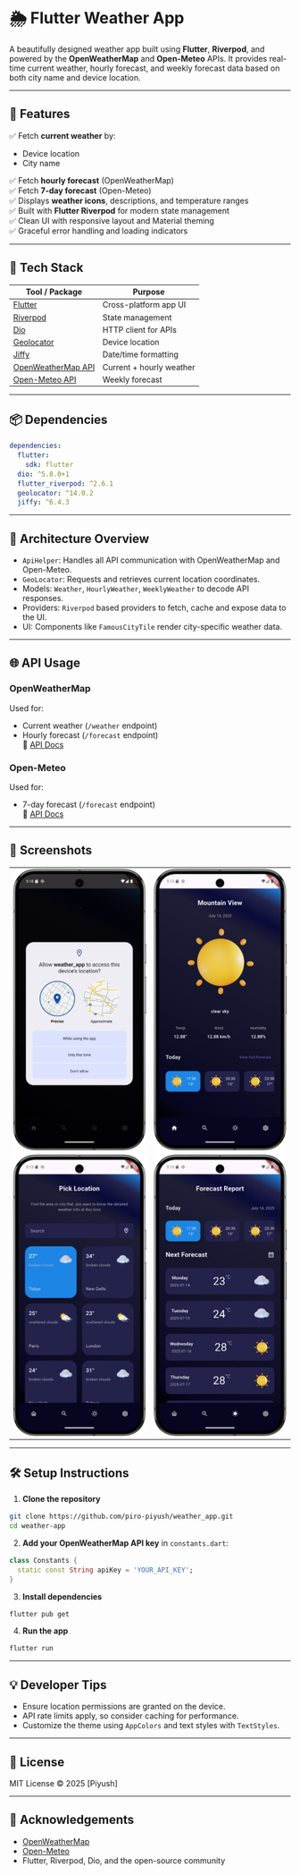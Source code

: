 
# 🌦️ Flutter Weather App

A beautifully designed weather app built using **Flutter**, **Riverpod**, and powered by the **OpenWeatherMap** and **Open-Meteo** APIs. It provides real-time current weather, hourly forecast, and weekly forecast data based on both city name and device location.

---

## 🚀 Features

✅ Fetch **current weather** by:
- Device location
- City name

✅ Fetch **hourly forecast** (OpenWeatherMap)  
✅ Fetch **7-day forecast** (Open-Meteo)  
✅ Displays **weather icons**, descriptions, and temperature ranges  
✅ Built with **Flutter Riverpod** for modern state management  
✅ Clean UI with responsive layout and Material theming  
✅ Graceful error handling and loading indicators

---

## 🔧 Tech Stack

| Tool / Package     | Purpose                        |
|--------------------|--------------------------------|
| [Flutter](https://flutter.dev) | Cross-platform app UI |
| [Riverpod](https://riverpod.dev) | State management      |
| [Dio](https://pub.dev/packages/dio) | HTTP client for APIs |
| [Geolocator](https://pub.dev/packages/geolocator) | Device location      |
| [Jiffy](https://pub.dev/packages/jiffy) | Date/time formatting |
| [OpenWeatherMap API](https://openweathermap.org/api) | Current + hourly weather |
| [Open-Meteo API](https://open-meteo.com/) | Weekly forecast      |

---

## 📦 Dependencies

```yaml
dependencies:
  flutter:
    sdk: flutter
  dio: ^5.8.0+1
  flutter_riverpod: ^2.6.1
  geolocator: ^14.0.2
  jiffy: ^6.4.3
```

---

## 🧠 Architecture Overview

- `ApiHelper`: Handles all API communication with OpenWeatherMap and Open-Meteo.
- `GeoLocator`: Requests and retrieves current location coordinates.
- Models: `Weather`, `HourlyWeather`, `WeeklyWeather` to decode API responses.
- Providers: `Riverpod` based providers to fetch, cache and expose data to the UI.
- UI: Components like `FamousCityTile` render city-specific weather data.

---

## 🌐 API Usage

### OpenWeatherMap
Used for:
- Current weather (`/weather` endpoint)
- Hourly forecast (`/forecast` endpoint)  
📘 [API Docs](https://openweathermap.org/api)

### Open-Meteo
Used for:
- 7-day forecast (`/forecast` endpoint)  
📘 [API Docs](https://open-meteo.com/)

---

## 📸 Screenshots

<table>
  <tr>
    <td><img src="assets/screens/location_permission.png" width="300"/></td>
    <td><img src="assets/screens/home_screen.png" width="300"/></td>
  </tr>
  <tr>
    <td><img src="assets/screens/famous_city_screen.png" width="300"/></td>
    <td><img src="assets/screens/forecast_report.png" width="300"/></td>
  </tr>
</table>

---

## 🛠️ Setup Instructions

1. **Clone the repository**
```bash
git clone https://github.com/piro-piyush/weather_app.git
cd weather-app
```

2. **Add your OpenWeatherMap API key** in `constants.dart`:
```dart
class Constants {
  static const String apiKey = 'YOUR_API_KEY';
}
```

3. **Install dependencies**
```bash
flutter pub get
```

4. **Run the app**
```bash
flutter run
```

---

## 💡 Developer Tips

- Ensure location permissions are granted on the device.
- API rate limits apply, so consider caching for performance.
- Customize the theme using `AppColors` and text styles with `TextStyles`.

---

## 📃 License

MIT License © 2025 [Piyush]

---

## 🙌 Acknowledgements

- [OpenWeatherMap](https://openweathermap.org/)
- [Open-Meteo](https://open-meteo.com/)
- Flutter, Riverpod, Dio, and the open-source community
